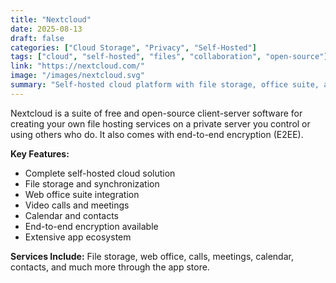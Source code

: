 ```yaml
---
title: "Nextcloud"
date: 2025-08-13
draft: false
categories: ["Cloud Storage", "Privacy", "Self-Hosted"]
tags: ["cloud", "self-hosted", "files", "collaboration", "open-source"]
link: "https://nextcloud.com/"
image: "/images/nextcloud.svg"
summary: "Self-hosted cloud platform with file storage, office suite, and collaboration tools."
---
```


Nextcloud is a suite of free and open-source client-server software for creating your own file hosting services on a private server you control or using others who do. It also comes with end-to-end encryption (E2EE).

**Key Features:**

- Complete self-hosted cloud solution
- File storage and synchronization
- Web office suite integration
- Video calls and meetings
- Calendar and contacts
- End-to-end encryption available
- Extensive app ecosystem

**Services Include:** File storage, web office, calls, meetings, calendar, contacts, and much more through the app store.
